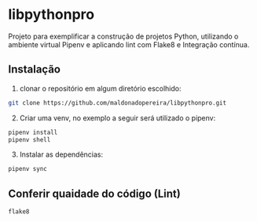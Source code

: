 # libpythonpro


Projeto para exemplificar a construção de projetos Python, utilizando o ambiente virtual Pipenv e
aplicando lint com Flake8 e Integração contínua.


## Instalação

1. clonar o repositório em algum diretório escolhido:
```bash
git clone https://github.com/maldonadopereira/libpythonpro.git
```

2. Criar uma venv, no exemplo a seguir será utilizado o pipenv:
```bash
pipenv install
pipenv shell
```

3. Instalar as dependências:
```bash 
pipenv sync 
```

## Conferir quaidade do código (Lint)


```bash
flake8
```
